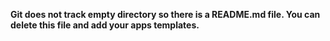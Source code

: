 **Git does not track empty directory so there is a README.md file. You can delete this file and add your apps templates.**